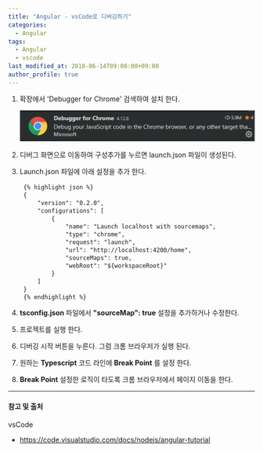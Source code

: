 ```yaml
---
title: "Angular - vsCode로 디버깅하기"
categories: 
  - Angular
tags:
  - Angular
  - vscode
last_modified_at: 2018-06-14T09:00:00+09:00
author_profile: true
---
```


1. 확장에서 'Debugger for Chrome' 검색하여 설치 한다.

   ![1](/assets/img/posts/angular/debug/1.png)   
2. 디버그 화면으로 이동하여 구성추가를 누르면 launch.json 파일이 생성된다.
3. Launch.json 파일에 아래 설정을 추가 한다.

        {% highlight json %}
        {
            "version": "0.2.0",
            "configurations": [
                {
                    "name": "Launch localhost with sourcemaps",
                    "type": "chrome",
                    "request": "launch",
                    "url": "http://localhost:4200/home",
                    "sourceMaps": true,
                    "webRoot": "${workspaceRoot}"
                }
            ]
        }
        {% endhighlight %}

4. **tsconfig.json** 파일에서 **"sourceMap": true** 설정을 추가하거나 수정한다.
5. 프로젝트를 실행 한다.
6. 디버깅 시작 버튼을 누른다. 그럼 크롬 브라우저가 실행 된다.
7. 원하는 **Typescript** 코드 라인에 **Break Point** 를 설정 한다.
8. **Break Point** 설정한 로직이 타도록 크롬 브라우저에서 페이지 이동을 한다. 

---
#### 참고 및 출처

vsCode
- https://code.visualstudio.com/docs/nodejs/angular-tutorial